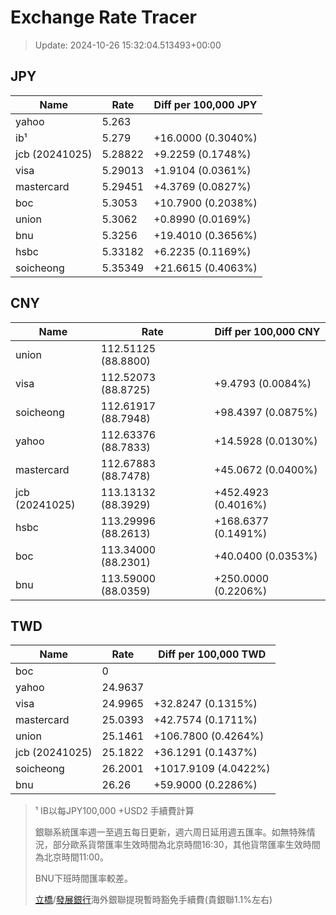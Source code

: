 # Exchange Rate Tracer

> Update: 2024-10-26 15:32:04.513493+00:00

## JPY

| Name           |    Rate | Diff per 100,000 JPY   |
|----------------|---------|------------------------|
| yahoo          | 5.263   |                        |
| ib¹            | 5.279   | +16.0000 (0.3040%)     |
| jcb (20241025) | 5.28822 | +9.2259 (0.1748%)      |
| visa           | 5.29013 | +1.9104 (0.0361%)      |
| mastercard     | 5.29451 | +4.3769 (0.0827%)      |
| boc            | 5.3053  | +10.7900 (0.2038%)     |
| union          | 5.3062  | +0.8990 (0.0169%)      |
| bnu            | 5.3256  | +19.4010 (0.3656%)     |
| hsbc           | 5.33182 | +6.2235 (0.1169%)      |
| soicheong      | 5.35349 | +21.6615 (0.4063%)     |

## CNY

| Name           | Rate                | Diff per 100,000 CNY   |
|----------------|---------------------|------------------------|
| union          | 112.51125	(88.8800) |                        |
| visa           | 112.52073	(88.8725) | +9.4793 (0.0084%)      |
| soicheong      | 112.61917	(88.7948) | +98.4397 (0.0875%)     |
| yahoo          | 112.63376	(88.7833) | +14.5928 (0.0130%)     |
| mastercard     | 112.67883	(88.7478) | +45.0672 (0.0400%)     |
| jcb (20241025) | 113.13132	(88.3929) | +452.4923 (0.4016%)    |
| hsbc           | 113.29996	(88.2613) | +168.6377 (0.1491%)    |
| boc            | 113.34000	(88.2301) | +40.0400 (0.0353%)     |
| bnu            | 113.59000	(88.0359) | +250.0000 (0.2206%)    |

## TWD

| Name           |    Rate | Diff per 100,000 TWD   |
|----------------|---------|------------------------|
| boc            |  0      |                        |
| yahoo          | 24.9637 |                        |
| visa           | 24.9965 | +32.8247 (0.1315%)     |
| mastercard     | 25.0393 | +42.7574 (0.1711%)     |
| union          | 25.1461 | +106.7800 (0.4264%)    |
| jcb (20241025) | 25.1822 | +36.1291 (0.1437%)     |
| soicheong      | 26.2001 | +1017.9109 (4.0422%)   |
| bnu            | 26.26   | +59.9000 (0.2286%)     |


> ¹ IB以每JPY100,000 +USD2 手續費計算
>
> 銀聯系統匯率週一至週五每日更新，週六周日延用週五匯率。如無特殊情況，部分歐系貨幣匯率生效時間為北京時間16:30，其他貨幣匯率生效時間為北京時間11:00。
>
> BNU下班時間匯率較差。
>
> [立橋](https://www.wlbank.com.mo/uploads/ueditor/file/20181211/1544536513900230.pdf)/[發展銀行](https://www.mdb.com.mo/Service_Charges_20230728.pdf)海外銀聯提現暫時豁免手續費(貴銀聯1.1%左右)

